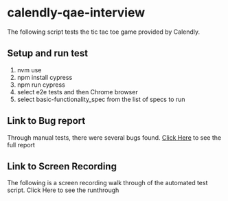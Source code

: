 # calendly-qae-interview

The following script tests the tic tac toe game provided by Calendly. 

## Setup and run test
  1. nvm use 
  2. npm install cypress
  3. npm run cypress
  4. select e2e tests and then Chrome browser
  5. select basic-functionality_spec from the list of specs to run

## Link to Bug report
Through manual tests, there were several bugs found. [Click Here](https://docs.google.com/document/d/1QVyeOVUMaE5FvTA6eWXpMstT-5O3hAPjHBN5ubA9o-Q/edit?usp=sharing) to see the full report

## Link to Screen Recording
The following is a screen recording walk through of the automated test script. Click Here to see the runthrough
